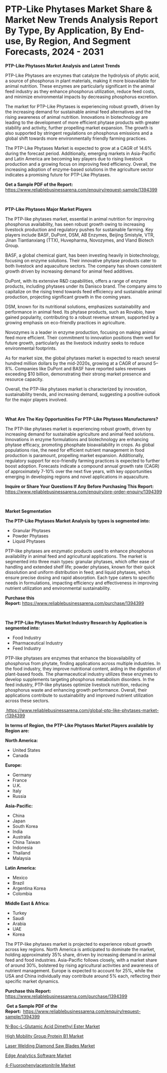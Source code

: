 <p><h1>PTP-Like Phytases Market Share & Market New Trends Analysis Report By Type, By Application, By End-use, By Region, And Segment Forecasts, 2024 - 2031</h1></p><p><strong>PTP-Like Phytases Market Analysis and Latest Trends</strong></p>
<p><p>PTP-Like Phytases are enzymes that catalyze the hydrolysis of phytic acid, a source of phosphorus in plant materials, making it more bioavailable for animal nutrition. These enzymes are particularly significant in the animal feed industry as they enhance phosphorus utilization, reduce feed costs, and minimize environmental impacts by decreasing phosphorus excretion. </p><p>The market for PTP-Like Phytases is experiencing robust growth, driven by the increasing demand for sustainable animal feed alternatives and the rising awareness of animal nutrition. Innovations in biotechnology are leading to the development of more efficient phytase products with greater stability and activity, further propelling market expansion. The growth is also supported by stringent regulations on phosphorus emissions and a global shift towards more environmentally friendly farming practices.</p><p>The PTP-Like Phytases Market is expected to grow at a CAGR of 14.6% during the forecast period. Additionally, emerging markets in Asia-Pacific and Latin America are becoming key players due to rising livestock production and a growing focus on improving feed efficiency. Overall, the increasing adoption of enzyme-based solutions in the agriculture sector indicates a promising future for PTP-Like Phytases.</p></p>
<p><strong>Get a Sample PDF of the Report:&nbsp;</strong> <a href="https://www.reliablebusinessarena.com/enquiry/request-sample/1394399">https://www.reliablebusinessarena.com/enquiry/request-sample/1394399</a></p>
<p>&nbsp;</p>
<p><strong>PTP-Like Phytases Major Market Players</strong></p>
<p><p>The PTP-like phytases market, essential in animal nutrition for improving phosphorus availability, has seen robust growth owing to increasing livestock production and regulatory pushes for sustainable farming. Key players include BASF, DuPont, DSM, AB Enzymes, Beijing Smistyle, VTR, Jinan Tiantianxiang (TTX), Huvepharma, Novozymes, and Vland Biotech Group.</p><p>BASF, a global chemical giant, has been investing heavily in biotechnology, focusing on enzyme solutions. Their innovative phytase products cater to both livestock and aquaculture sectors. The company has shown consistent growth driven by increasing demand for animal feed additives.</p><p>DuPont, with its extensive R&D capabilities, offers a range of enzyme products, including phytases under its Danisco brand. The company aims to capitalize on the rising trend towards feed efficiency and sustainable animal production, projecting significant growth in the coming years.</p><p>DSM, known for its nutritional solutions, emphasizes sustainability and performance in animal feed. Its phytase products, such as Rovabio, have gained popularity, contributing to a robust revenue stream, supported by a growing emphasis on eco-friendly practices in agriculture.</p><p>Novozymes is a leader in enzyme production, focusing on making animal feed more efficient. Their commitment to innovation positions them well for future growth, particularly as the livestock industry seeks to reduce environmental footprints.</p><p>As for market size, the global phytases market is expected to reach several hundred million dollars by the mid-2020s, growing at a CAGR of around 5–8%. Companies like DuPont and BASF have reported sales revenues exceeding $10 billion, demonstrating their strong market presence and resource capacity.</p><p>Overall, the PTP-like phytases market is characterized by innovation, sustainability trends, and increasing demand, suggesting a positive outlook for the major players involved.</p></p>
<p>&nbsp;</p>
<p><strong>What Are The Key Opportunities For PTP-Like Phytases Manufacturers?</strong></p>
<p><p>The PTP-like phytases market is experiencing robust growth, driven by increasing demand for sustainable agriculture and animal feed solutions. Innovations in enzyme formulations and biotechnology are enhancing phytase efficacy, promoting phosphate bioavailability in crops. As global populations rise, the need for efficient nutrient management in food production is paramount, propelling market expansion. Additionally, regulatory support for eco-friendly farming practices is expected to further boost adoption. Forecasts indicate a compound annual growth rate (CAGR) of approximately 7-10% over the next five years, with key opportunities emerging in developing regions and novel applications in aquaculture.</p></p>
<p><strong>Inquire or Share Your Questions If Any Before Purchasing This Report:</strong> <a href="https://www.reliablebusinessarena.com/enquiry/pre-order-enquiry/1394399">https://www.reliablebusinessarena.com/enquiry/pre-order-enquiry/1394399</a></p>
<p>&nbsp;</p>
<p><strong>Market Segmentation</strong></p>
<p><strong>The PTP-Like Phytases Market Analysis by types is segmented into:</strong></p>
<p><ul><li>Granular Phytases</li><li>Powder Phytases</li><li>Liquid Phytases</li></ul></p>
<p><p>PTP-like phytases are enzymatic products used to enhance phosphorus availability in animal feed and agricultural applications. The market is segmented into three main types: granular phytases, which offer ease of handling and extended shelf life; powder phytases, known for their quick dissolution and uniform distribution in feed; and liquid phytases, which ensure precise dosing and rapid absorption. Each type caters to specific needs in formulations, impacting efficiency and effectiveness in improving nutrient utilization and environmental sustainability.</p></p>
<p><strong>Purchase this Report:&nbsp;</strong><a href="https://www.reliablebusinessarena.com/purchase/1394399">https://www.reliablebusinessarena.com/purchase/1394399</a></p>
<p>&nbsp;</p>
<p><strong>The PTP-Like Phytases Market Industry Research by Application is segmented into:</strong></p>
<p><ul><li>Food Industry</li><li>Pharmaceutical Industry</li><li>Feed Industry</li></ul></p>
<p><p>PTP-like phytases are enzymes that enhance the bioavailability of phosphorus from phytate, finding applications across multiple industries. In the food industry, they improve nutritional content, aiding in the digestion of plant-based foods. The pharmaceutical industry utilizes these enzymes to develop supplements targeting phosphorus metabolism disorders. In the feed industry, PTP-like phytases optimize livestock nutrition, reducing phosphorus waste and enhancing growth performance. Overall, their applications contribute to sustainability and improved nutrient utilization across these sectors.</p></p>
<p><a href="https://www.reliablebusinessarena.com/global-ptp-like-phytases-market-r1394399">&nbsp;https://www.reliablebusinessarena.com/global-ptp-like-phytases-market-r1394399</a></p>
<p><strong>In terms of Region, the PTP-Like Phytases Market Players available by Region are:</strong></p>
<p>
    <p> <strong> North America: </strong>
        <ul>
            <li>United States</li>
            <li>Canada</li>
        </ul>
        </p> 
    <p> <strong> Europe: </strong>
        <ul>
            <li>Germany</li>
            <li>France</li>
            <li>U.K.</li>
            <li>Italy</li>
            <li>Russia</li>
        </ul>
        </p> 
    <p> <strong> Asia-Pacific: </strong>
        <ul>
            <li>China</li>
            <li>Japan</li>
            <li>South Korea</li>
            <li>India</li>
            <li>Australia</li>
            <li>China Taiwan</li>
            <li>Indonesia</li>
            <li>Thailand</li>
            <li>Malaysia</li>
        </ul>
        </p> 
    <p> <strong> Latin America: </strong>
        <ul>
            <li>Mexico</li>
            <li>Brazil</li>
            <li>Argentina Korea</li>
            <li>Colombia</li>
        </ul>
        </p> 
    <p> <strong> Middle East & Africa: </strong>
        <ul>
            <li>Turkey</li>
            <li>Saudi</li>
            <li>Arabia</li>
            <li>UAE</li>
            <li>Korea</li>
        </ul>
    </p>
    </p>
<p><p>The PTP-like phytases market is projected to experience robust growth across key regions. North America is anticipated to dominate the market, holding approximately 35% share, driven by increasing demand in animal feed and food industries. Asia-Pacific follows closely, with a market share of around 30%, bolstered by rising agricultural activities and awareness of nutrient management. Europe is expected to account for 25%, while the USA and China individually may contribute around 5% each, reflecting their specific market dynamics.</p></p>
<p><strong>Purchase this Report: </strong><a href="https://www.reliablebusinessarena.com/purchase/1394399">https://www.reliablebusinessarena.com/purchase/1394399</a></p>
<p>&nbsp;<strong>Get a Sample PDF of the Report:&nbsp;&nbsp;</strong><a href="https://www.reliablebusinessarena.com/enquiry/request-sample/1394399">https://www.reliablebusinessarena.com/enquiry/request-sample/1394399</a></p>
<p><strong></strong></p>
<p><p><a href="https://issuu.com/reportprime-2/docs/n-boc-l-glutamic-acid-dimethyl-este_3d4604b6525b74">N-Boc-L-Glutamic Acid Dimethyl Ester Market</a></p><p><a href="https://www.linkedin.com/pulse/future-trajectory-high-mobility-group-protein-b1-market-emerging-unbpe?trackingId=nPzaQrNwSwSFbZ7wyCBJ5g%3D%3D">High Mobility Group Protein B1 Market</a></p><p><a href="https://github.com/julyju69/Market-Research-Report-List-5/blob/main/laser-welding-diamond-saw-blades-market.md">Laser Welding Diamond Saw Blades Market</a></p><p><a href="https://www.linkedin.com/pulse/global-edge-analytics-software-industry-analysis-report-kohnf?trackingId=nb5k04wRTJioA2krwk5AEA%3D%3D">Edge Analytics Software Market</a></p><p><a href="https://issuu.com/reportprime-2/docs/4-fluorophenylacetonitrile-market-s_0cfe259f134779">4-Fluorophenylacetonitrile Market</a></p></p>